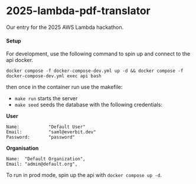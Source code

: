 # 2025-lambda-pdf-translator
Our entry for the 2025 AWS Lambda hackathon.

#### Setup

For development, use the following command to spin up and connect to the api docker.

```
docker compose -f docker-compose-dev.yml up -d && docker compose -f docker-compose-dev.yml exec api bash
```

then once in the container run use the makefile:
 - `make run` starts the server
 - `make seed` seeds the database with the following credentials:


**User**
```
Name:           "Default User"
Email:          "saml@everbit.dev"
Password:       "password"
```
**Organisation**
```
Name:  "Default Organization",
Email: "admin@default.org",
```

To run in prod mode, spin up the api with `docker compose up -d`.